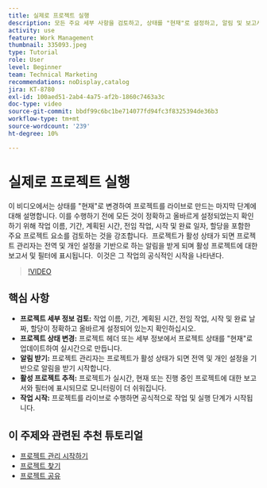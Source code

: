 ```yaml
---
title: 실제로 프로젝트 실행
description: 모든 주요 세부 사항을 검토하고, 상태를 "현재"로 설정하고, 알림 및 보고서가 작업을 공식적으로 시작할 수 있도록 하여 프로젝트를 시작할 준비를 하십시오.
activity: use
feature: Work Management
thumbnail: 335093.jpeg
type: Tutorial
role: User
level: Beginner
team: Technical Marketing
recommendations: noDisplay,catalog
jira: KT-8780
exl-id: 100aed51-2ab4-4a75-af2b-1860c7463a3c
doc-type: video
source-git-commit: bbdf99c6bc1be714077fd94fc3f8325394de36b3
workflow-type: tm+mt
source-wordcount: '239'
ht-degree: 10%

---
```


# 실제로 프로젝트 실행

이 비디오에서는 상태를 &quot;현재&quot;로 변경하여 프로젝트를 라이브로 만드는 마지막 단계에 대해 설명합니다&#x200B;. 이를 수행하기 전에 모든 것이 정확하고 올바르게 설정되었는지 확인하기 위해 작업 이름, 기간, 계획된 시간, 전임 작업, 시작 및 완료 일자, 할당을 포함한 주요 프로젝트 요소를 검토하는 것을 강조합니다. &#x200B; 프로젝트가 활성 상태가 되면 프로젝트 관리자는 전역 및 개인 설정을 기반으로 하는 알림을 받게 되며 활성 프로젝트에 대한 보고서 및 필터에 표시됩니다. &#x200B; 이것은 그 작업의 공식적인 시작을 나타낸다. &#x200B;

>[!VIDEO](https://video.tv.adobe.com/v/335093/?quality=12&learn=on&enablevpops=1)

## 핵심 사항

* **프로젝트 세부 정보 검토:** 작업 이름, 기간, 계획된 시간, 전임 작업, 시작 및 완료 날짜, 할당이 정확하고 올바르게 설정되어 있는지 확인하십시오. &#x200B;
* **프로젝트 상태 변경:** 프로젝트 헤더 또는 세부 정보에서 프로젝트 상태를 &quot;현재&quot;로 업데이트하여 실시간으로 만듭니다. &#x200B;
* **알림 받기:** 프로젝트 관리자는 프로젝트가 활성 상태가 되면 전역 및 개인 설정을 기반으로 알림을 받기 시작합니다. &#x200B;
* **활성 프로젝트 추적:** 프로젝트가 실시간, 현재 또는 진행 중인 프로젝트에 대한 보고서와 필터에 표시되므로 모니터링이 더 쉬워집니다. &#x200B;
* **작업 시작:** 프로젝트를 라이브로 수행하면 공식적으로 작업 및 실행 단계가 시작됩니다. &#x200B;



## 이 주제와 관련된 추천 튜토리얼

* [프로젝트 관리 시작하기](/help/manage-work/projects/getting-started-manage-a-project.md)
* [프로젝트 찾기](/help/manage-work/projects/find-projects.md)
* [프로젝트 공유](/help/manage-work/projects/share-a-project.md)
